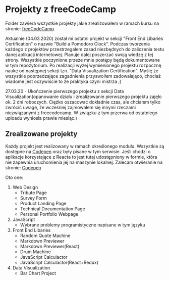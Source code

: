 Projekty z freeCodeCamp
===========================

Folder zawiera wszystkie projekty jakie zrealizowałem w ramach kursu na stronie: [freeCodeCamp](https://www.freecodecamp.org/learn).

Aktualnie (04.03.2020) został mi ostatni projekt w sekcji "Front End Libaries Certification" o nazwie "Build a Pomodoro Clock".
Podczas tworzenia każdego z projektów przestrzegałem zasad niezbędnych do zaliczenia testu danej aplikacji internetowej.
Planuje dalej poszerzać swoją wiedzę z tej strony. Wszystkie poczynione przeze mnie postępy będą dokumentowane w tym repozytorium.
Po realizacji wyżej wymienionego projektu rozpocznę naukę od następnej sekcji tzn. "Data Visualization Certification".
Myślę że wszystkie poprzedzające zagadnienia przyswoiłem zadowalająco, chociaż wiadome jest oczywiście to że praktyka czyni mistrza ;) 

27.03.20 - Ukończenie pierwszego projektu z sekcji Data Visualization(opanowanie działu i zrealizowanie pierwszego projektu zajęło ok. 2 dni roboczych. Ciężko oszacować dokładnie czas, ale chciałem tylko zwrócić uwagę, że wcześniej zajmowałem się innymi rzeczami niezwiązanymi z freecodecamp. W związku z tym przerwa od ostatniego uploadu wyniosła prawie miesiąc.)

Zrealizowane projekty
-------------------------

Każdy projekt jest realizowany w ramach określonego modułu.
Wszystkie są dostępne na [Codepen](https://codepen.io/radziuK/pens/public) oraz były pisane w tym serwisie. Jeśli chodzi o aplikacje korzystające z Reacta to jest tutaj udostępniony w formie, która nie zapewnia uruchomienia jej na maszynie lokalnej. Zalecam otwieranie na stronie: [Codepen](https://codepen.io/radziuK/pens/public)


Oto one:
1. Web Design
	* Tribute Page
	* Survey Form
	* Product Landing Page
	* Technical Documentation Page
	* Personal Portfolio Webpage
2. JavaScript
	* Wybrane problemy programistyczne napisane w tym języku
3. Front End Libaries
	* Random Quote Machine
	* Markdown Previewer
	* Markdown Previewer(React)
	* Drum Machine
	* JavaScript Calculactor
	* JavaScript Calculactor(React+Redux)
4. Data Visualization  
	* Bar Chart Project
